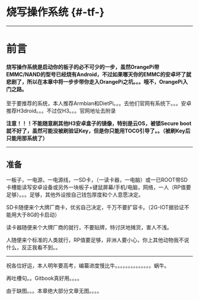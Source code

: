 # 烧写操作系统 {#-tf-}

---

# 前言

#### 烧写操作系统是启动你的板子的必不可少的一步，虽然OrangePi带EMMC/NAND的型号已经烧有Android，不过如果哪天你的EMMC的安卓坏了就悲剧了，所以在本章中将一步步带你走入OrangePi之坑。。。哦不，OrangePi入门之路。

至于要推荐的系统，本人推荐Armbian和DietPi。。。去他们官网有系统下。。。安卓推荐H3droid。。。不过仅H3。。。官网地址去附录

**注意！！！不能随意刷其他H3安卓盒子的镜像，特别是云OS，被锁Secure boot就不好了，虽然可能没被刷验证Key，但是你只能用TOC0引导了。。（被刷Key后只能用那系统了）**

---

## 准备

一板子，一电源，一电源线，一SD卡，（一读卡器，一电脑）或一已ROOT带SD卡槽能读写安卓设备或另外一块板子+键鼠屏幕/手机/电脑，网络，一人（RP值要足够）。。。足够，其他外设按自己钱包厚度和个人意愿决定。

SD卡随便来个大牌厂商卡，优劣自己决定，千万不要扩容卡。（2G-IOT据验证不能用大于8G的卡启动）

读卡器随便来个大牌厂商的就行，不要贴牌，特讨厌地摊货，害人不浅。

人随便来个标准的人类就行，RP值要足够，非洲人要小心，你上其他动物我不说什么，反正我看不到。。

---

祝各位好运，本人明年要高考，编纂进度慢比牛。。。。。。。。。。。。。。蜗牛。

再吐槽句。。Gitbook真好用。。。。

由于缺图。。。本章绝大部分文章无图。。。。

